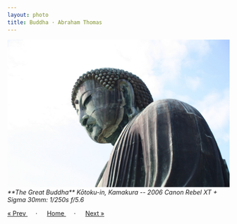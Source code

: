 ```yaml
---
layout: photo
title: Buddha · Abraham Thomas
---
```


<img src="/assets/photos/Buddha.jpg" width="540px" class="photo">

<i>
**The Great Buddha**  
Kōtoku-in, Kamakura -- 2006  
Canon Rebel XT + Sigma 30mm: 1/250s f/5.6
</i>

<a href="/gallery/after"> &laquo; Prev </a> &emsp; · &emsp; 
<a href="/gallery"> Home </a> &emsp; · &emsp; 
<a href="/gallery/incense"> Next &raquo; </a>
